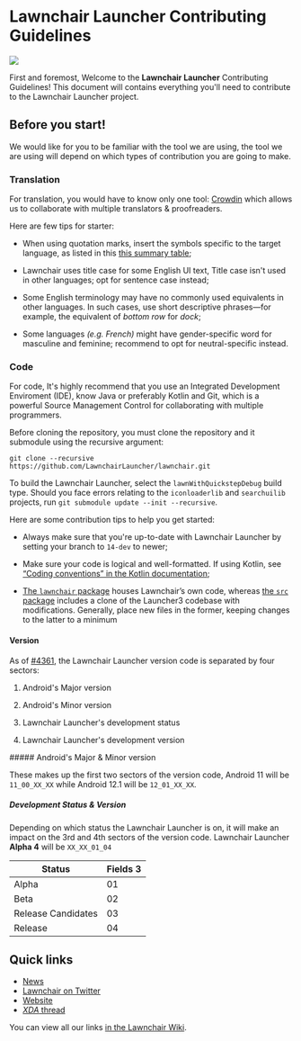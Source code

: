 # Lawnchair Launcher Contributing Guidelines

![](https://raw.githubusercontent.com/validcube/lawnchair/pave-path/.github/lawnchair_round.png)

First and foremost, Welcome to the **Lawnchair Launcher** Contributing Guidelines! This document will contains everything you'll need to contribute to the Lawnchair Launcher project.

## Before you start!

We would like for you to be familiar with the tool we are using, the tool we are using will depend on which types of contribution you are going to make.

### Translation

For translation, you would have to know only one tool: [Crowdin](https://lawnchair.crowdin.com) which allows us to collaborate with multiple translators & proofreaders.

Here are few tips for starter:

- When using quotation marks, insert the symbols specific to the target language, as listed in this [this summary table](https://en.wikipedia.org/wiki/Quotation_mark#Summary_table);
  
- Lawnchair uses title case for some English UI text, Title case isn't used in other languages; opt for sentence case instead;
  
- Some English terminology may have no commonly used equivalents in other languages. In such cases, use short descriptive phrases—for example, the equivalent of *bottom row* for *dock*;
  
- Some languages *(e.g. French)* might have gender-specific word for masculine and feminine; recommend to opt for neutral-specific instead.
  

### Code

For code, It's highly recommend that you use an Integrated Development Enviroment (IDE), know Java or preferably Kotlin and Git, which is a powerful Source Management Control for collaborating with multiple programmers.

Before cloning the repository, you must clone the repository and it submodule using the recursive argument:

```
git clone --recursive https://github.com/LawnchairLauncher/lawnchair.git
```

To build the Lawnchair Launcher, select the `lawnWithQuickstepDebug` build type. Should you face errors relating to the `iconloaderlib` and `searchuilib` projects, run `git submodule update --init --recursive`.

Here are some contribution tips to help you get started:

- Always make sure that you're up-to-date with Lawnchair Launcher by setting your branch to `14-dev` to newer;
  
- Make sure your code is logical and well-formatted. If using Kotlin, see [“Coding conventions” in the Kotlin documentation](https://kotlinlang.org/docs/coding-conventions.html);
  
- [The `lawnchair` package](https://github.com/LawnchairLauncher/lawnchair/tree/14-dev/lawnchair) houses Lawnchair’s own code, whereas [the `src` package](https://github.com/LawnchairLauncher/lawnchair/tree/14-dev/src) includes a clone of the Launcher3 codebase with modifications. Generally, place new files in the former, keeping changes to the latter to a minimum
  

#### Version

As of [#4361](https://github.com/LawnchairLauncher/lawnchair/pull/4361), the Lawnchair Launcher version code is separated by four sectors:

1. Android's Major version
  
2. Android's Minor version
  
3. Lawnchair Launcher's development status
  
4. Lawnchair Launcher's development version
  

##### Android's Major & Minor version

These makes up the first two sectors of the version code, Android 11 will be `11_00_XX_XX` while Android 12.1 will be `12_01_XX_XX`.

##### Development Status & Version

Depending on which status the Lawnchair Launcher is on, it will make an impact on the 3rd and 4th sectors of the version code. Lawnchair Launcher **Alpha 4** will be `XX_XX_01_04`

| Status | Fields 3 |
| --- | --- |
| Alpha | 01  |
| Beta | 02  |
| Release Candidates | 03  |
| Release | 04  |

## Quick links

- [News](https://t.me/lawnchairci)
- [Lawnchair on Twitter](https://twitter.com/lawnchairapp)
- [Website](https://lawnchair.app)
- [_XDA_ thread](https://forum.xda-developers.com/t/lawnchair-customizable-pixel-launcher.3627137/)

You can view all our links [in the Lawnchair Wiki](https://github.com/LawnchairLauncher/lawnchair/wiki).
